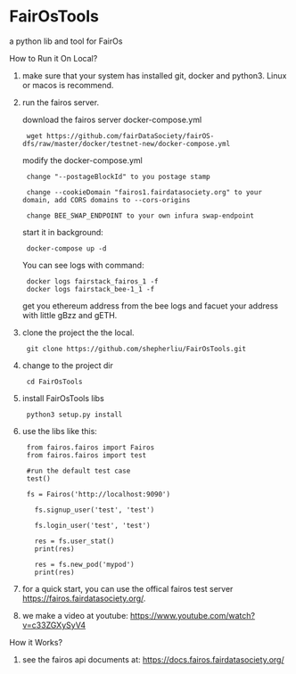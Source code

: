 # FairOsTools
a python lib and tool for FairOs

How to Run it On Local?

1. make sure that your system has installed git, docker and python3. Linux or macos is recommend.

2. run the fairos server.
	
	download the fairos server docker-compose.yml
	
		wget https://github.com/fairDataSociety/fairOS-dfs/raw/master/docker/testnet-new/docker-compose.yml
	
	modify the docker-compose.yml
		
		change "--postageBlockId" to you postage stamp
	
		change --cookieDomain "fairos1.fairdatasociety.org" to your domain, add CORS domains to --cors-origins
		
		change BEE_SWAP_ENDPOINT to your own infura swap-endpoint
	
	start it in background: 
		
		docker-compose up -d
	
	You can see logs with command:
	
		docker logs fairstack_fairos_1 -f
		docker logs fairstack_bee-1_1 -f
	
	get you ethereum address from the bee logs and facuet your address with little gBzz and gETH.

3. clone the project the the local.

    	git clone https://github.com/shepherliu/FairOsTools.git

4. change to the project dir

    	cd FairOsTools

5. install FairOsTools libs
    
    	python3 setup.py install
    
6. use the libs like this:
  
	    from fairos.fairos import Fairos
	    from fairos.fairos import test

	    #run the default test case
	    test()

	    fs = Fairos('http://localhost:9090')

		  fs.signup_user('test', 'test')

		  fs.login_user('test', 'test')

		  res = fs.user_stat()
		  print(res)

		  res = fs.new_pod('mypod')
		  print(res)
		  
7. for a quick start, you can use the offical fairos test server https://fairos.fairdatasociety.org/.
	
8. we make a video at youtube: https://www.youtube.com/watch?v=c33ZGXySyV4
	
How it Works?

  1. see the fairos api documents at: https://docs.fairos.fairdatasociety.org/
